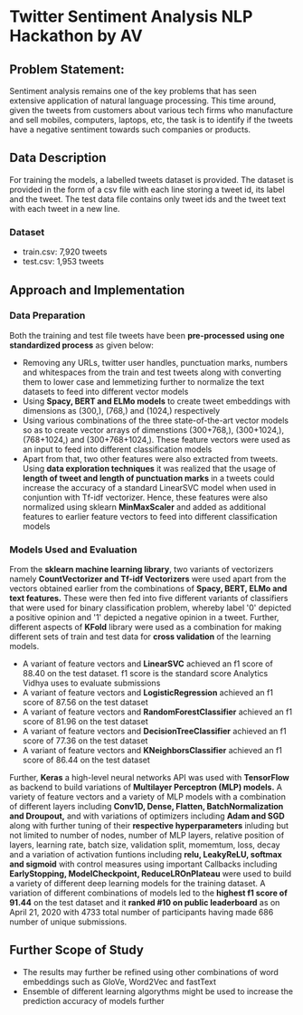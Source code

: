 # Twitter Sentiment Analysis NLP Hackathon by AV
## Problem Statement: 
Sentiment analysis remains one of the key problems that has seen extensive application of natural language processing. This time around, given the tweets from customers about various tech firms who manufacture and sell mobiles, computers, laptops, etc, the task is to identify if the tweets have a negative sentiment towards such companies or products.

## Data Description
For training the models, a labelled tweets dataset is provided. The dataset is provided in the form of a csv file with each line storing a tweet id, its label and the tweet. The test data file contains only tweet ids and the tweet text with each tweet in a new line.
### Dataset
- train.csv: 7,920 tweets
- test.csv: 1,953 tweets

## Approach and Implementation
### Data Preparation
Both the training and test file tweets have been **pre-processed using one standardized process** as given below:
- Removing any URLs, twitter user handles, punctuation marks, numbers and whitespaces from the train and test tweets along with converting them to lower case and lemmetizing further to normalize the text datasets to feed into different vector models
- Using **Spacy, BERT and ELMo models** to create tweet embeddings with dimensions as (300,), (768,) and (1024,) respectively
- Using various combinations of the three state-of-the-art vector models so as to create vector arrays of dimenstions (300+768,), (300+1024,), (768+1024,) and (300+768+1024,). These feature vectors were used as an input to feed into different classification models
- Apart from that, two other features were also extracted from tweets. Using **data exploration techniques** it was realized that the usage of **length of tweet and length of punctuation marks** in a tweets could increase the accuracy of a standard LinearSVC model when used in conjuntion with Tf-idf vectorizer. Hence, these features were also normalized using sklearn **MinMaxScaler** and added as additional features to earlier feature vectors to feed into different classification models
### Models Used and Evaluation
   From the **sklearn machine learning library**, two variants of vectorizers namely **CountVectorizer and Tf-idf Vectorizers** were used apart from the vectors obtained earlier from the combinations of **Spacy, BERT, ELMo and text features.** These were then fed into five different variants of classifiers that were used for binary classification problem, whereby label '0' depicted a positive opinion and '1' depicted a negative opinion in a tweet. Further, different aspects of **KFold** library were used as a combination for making different sets of train and test data for **cross validation** of the learning models.
   - A variant of feature vectors and **LinearSVC** achieved an f1 score of 88.40 on the test dataset. f1 score is the standard score Analytics Vidhya uses to evaluate submissions
   - A variant of feature vectors and **LogisticRegression** achieved an f1 score of 87.56 on the test dataset
   - A variant of feature vectors and **RandomForestClassifier** achieved an f1 score of 81.96 on the test dataset
   - A variant of feature vectors and **DecisionTreeClassifier** achieved an f1 score of 77.36 on the test dataset
   - A variant of feature vectors and **KNeighborsClassifier** achieved an f1 score of 86.44 on the test dataset

   Further, **Keras** a high-level neural networks API was used with **TensorFlow** as backend to build variations of **Multilayer Perceptron (MLP) models.** A variety of feature vectors and a variety of MLP models with a combination of different layers including **Conv1D, Dense, Flatten, BatchNormalization and Droupout,** and with variations of optimizers including **Adam and SGD** along with further tuning of their **respective hyperparameters** inluding but not limited to number of nodes, number of MLP layers, relative position of layers, learning rate, batch size, validation split, momemtum, loss, decay and a variation of activation funtions including **relu, LeakyReLU, softmax and sigmoid** with control measures using important Callbacks including **EarlyStopping, ModelCheckpoint, ReduceLROnPlateau** were used to build a variety of different deep learning models for the training dataset. A variation of different combinations of models led to the **highest f1 score of 91.44** on the test dataset and it **ranked #10 on public leaderboard** as on April 21, 2020 with 4733 total number of participants having made 686 number of unique submissions.  
## Further Scope of Study
- The results may further be refined using other combinations of word embeddings such as GloVe, Word2Vec and fastText
- Ensemble of different learning algorythms might be used to increase the prediction accuracy of models further
